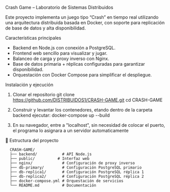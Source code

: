 Crash Game – Laboratorio de Sistemas Distribuidos

Este proyecto implementa un juego tipo “Crash” en tiempo real utilizando una arquitectura distribuida basada en Docker, con soporte para replicación de base de datos y alta disponibilidad.

Características principales

* Backend en Node.js con conexión a PostgreSQL.
* Frontend web sencillo para visualizar y jugar.
* Balanceo de carga y proxy inverso con Nginx.
* Base de datos primaria + réplicas configuradas para garantizar disponibilidad.
* Orquestación con Docker Compose para simplificar el despliegue.

Instalación y ejecución
1. Clonar el repositorio
git clone https://github.com/DISTRIBUIDOS1/CRASH-GAME.git
cd CRASH-GAME

2. Construir y levantar los contenedores, etando dentro de la carpeta backend ejecutar:
docker-compose up --build

3. En su navegador, entre a "localhost", sin necesidad de colocar el puerto, el programa lo asignara a un servidor automaticamente

📂 Estructura del proyecto

```text
  CRASH-GAME/
  ├── backend/           # API Node.js
  ├── public/          # Interfaz web
  ├── nginx/             # Configuración de proxy inverso
  ├── db-primary/        # Configuración PostgreSQL primario
  ├── db-replica1/       # Configuración PostgreSQL réplica 1
  ├── db-replica2/       # Configuración PostgreSQL réplica 2
  ├── docker-compose.yml # Orquestación de servicios
  └── README.md          # Documentación
